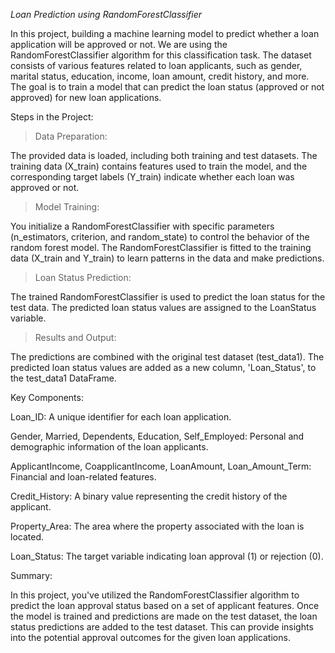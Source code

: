 *Loan Prediction using RandomForestClassifier*

  In this project, building a machine learning model to predict whether a loan application will be approved or not. We are using the RandomForestClassifier algorithm for this classification task. The dataset consists of various features related to loan applicants, such as gender, marital status, education, income, loan amount, credit history, and more. The goal is to train a model that can predict the loan status (approved or not approved) for new loan applications.


Steps in the Project:

  > Data Preparation:

The provided data is loaded, including both training and test datasets.
The training data (X_train) contains features used to train the model, and the corresponding target labels (Y_train) indicate whether each loan was approved or not.

  > Model Training:

You initialize a RandomForestClassifier with specific parameters (n_estimators, criterion, and random_state) to control the behavior of the random forest model.
The RandomForestClassifier is fitted to the training data (X_train and Y_train) to learn patterns in the data and make predictions.

  > Loan Status Prediction:

The trained RandomForestClassifier is used to predict the loan status for the test data.
The predicted loan status values are assigned to the LoanStatus variable.

  > Results and Output:

The predictions are combined with the original test dataset (test_data1).
The predicted loan status values are added as a new column, 'Loan_Status', to the test_data1 DataFrame.



Key Components:

  Loan_ID: A unique identifier for each loan application.
  
  Gender, Married, Dependents, Education, Self_Employed: Personal and demographic information of the loan applicants.

  ApplicantIncome, CoapplicantIncome, LoanAmount, Loan_Amount_Term: Financial and loan-related features.
  
  Credit_History: A binary value representing the credit history of the applicant.
  
  Property_Area: The area where the property associated with the loan is located. 
  
  Loan_Status: The target variable indicating loan approval (1) or rejection (0).
  


Summary:

In this project, you've utilized the RandomForestClassifier algorithm to predict the loan approval status based on a set of applicant features. Once the model is trained and predictions are made on the test dataset, the loan status predictions are added to the test dataset. This can provide insights into the potential approval outcomes for the given loan applications.
